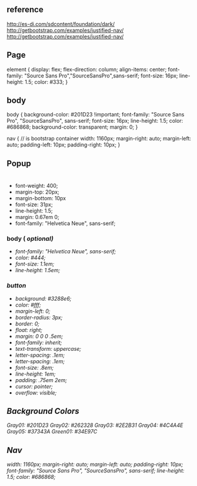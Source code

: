 ## reference
http://es-di.com/sdcontent/foundation/dark/
http://getbootstrap.com/examples/justified-nav/
http://getbootstrap.com/examples/justified-nav/


## Page
element {
	display: flex;
	flex-direction: column;
	align-items: center;
	font-family: "Source Sans Pro","SourceSansPro",sans-serif;
	font-size: 16px;
	line-height: 1.5;
  color: #333;
}

















## body
body {
	background-color: #201D23 !important;
  font-family: "Source Sans Pro", "SourceSansPro", sans-serif;
  font-size: 16px;
  line-height: 1.5;
  color: #686868;
  background-color: transparent;
  margin: 0;
}

nav {
  // is bootstrap container
  width: 1160px;
  margin-right: auto;
	margin-left: auto;
	padding-left: 10px;
	padding-right: 10px;
}




## Popup
### <h1>
- font-weight: 400;
- margin-top: 20px;
- margin-bottom: 10px
- font-size: 31px;
- line-height: 1.5;
- margin: 0.67em 0;
- font-family: "Helvetica Neue", sans-serif;
### body (<i> optional)
- font-family: "Helvetica Neue", sans-serif;
- color: #444;
- font-size: 1.1em;
- line-height: 1.5em;
### button
- background: #3288e6;
- color: #fff;
- margin-left: 0;
- border-radius: 3px;
- border: 0;
- float: right;
- margin: 0 0 0 .5em;
- font-family: inherit;
- text-transform: uppercase;
- letter-spacing: .1em;
- letter-spacing: .1em;
- font-size: .8em;
- line-height: 1em;
- padding: .75em 2em;
- cursor: pointer;
- overflow: visible;
## Background Colors
Gray01: #201D23
Gray02: #262328
Gray03: #2E2B31
Gray04: #4C4A4E
Gray05: #37343A
Green01: #34E97C
## Nav
width: 1160px;
margin-right: auto;
margin-left: auto;
padding-right: 10px;
font-family: "Source Sans Pro", "SourceSansPro", sans-serif;
line-height: 1.5;
color: #686868;
